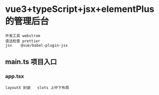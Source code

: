 # vue3+typeScript+jsx+elementPlus 的管理后台
```
开发工具 webstrom
语法检查 prettier
jsx    @vue/babel-plugin-jsx
```
## main.ts 项目入口
###  app.tsx 
```
layoutX 封装   slots 上中下布局
```
